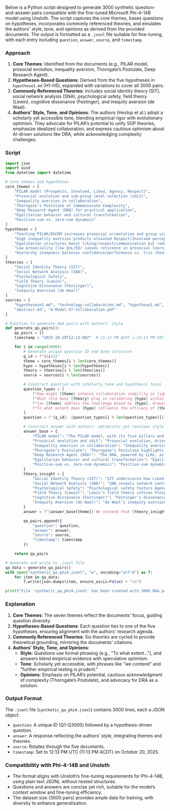 Below is a Python script designed to generate 3000 synthetic question-and-answer pairs compatible with the fine-tuned Microsoft Phi-4-14B model using Unsloth. The script captures the core themes, bases questions on hypotheses, incorporates commonly referenced theories, and emulates the authors' style, tone, and opinions as derived from the provided documents. The output is formatted as a `.jsonl` file suitable for fine-tuning, with each entry including `question`, `answer`, `source`, and `timestamp`.

### Approach
1. **Core Themes**: Identified from the documents (e.g., PILAR model, prosocial evolution, inequality aversion, Thorngate’s Postulate, Deep Research Agent).
2. **Hypotheses-Based Questions**: Derived from the five hypotheses in `hypothese1.md` (H1-H5), expanded with variations to cover all 3000 pairs.
3. **Commonly Referenced Theories**: Includes social identity theory (SIT), social network analysis (SNA), psychological safety, field theory (Lewin), cognitive dissonance (Festinger), and inequity aversion (de Waal).
4. **Authors' Style, Tone, and Opinions**: The authors (Heslop et al.) adopt a scholarly yet accessible tone, blending empirical rigor with evolutionary optimism. They advocate for PILAR’s potential to unify SGP theories, emphasize idealized collaboration, and express cautious optimism about AI-driven solutions like DRA, while acknowledging complexity challenges.


### Script

```python
import json
import uuid
from datetime import datetime

# Core themes and hypotheses
core_themes = [
    "PILAR model (Prospects, Involved, Liked, Agency, Respect)",
    "Prosocial evolution and sub-group level selection (sGLS)",
    "Inequality aversion in collaboration",
    "Thorngate’s Postulate of Commensurate Complexity",
    "Deep Research Agent (DRA) for practical application",
    "Egalitarian behavior and cultural transformation",
    "Positive-sum vs. zero-sum dynamics"
]
hypotheses = [
    "Teaching PILAR/EUCRM increases prosocial orientation and group viability, mediated by pillar awareness, especially in low-empathy individuals.",
    "High inequality aversion predicts elevated Respect/Involved perceptions and prosocial engagement, moderating zero-sum avoidance.",
    "Egalitarian structures boost liking/respect/communication but reduce agency/confidence, affecting adaptability in resource-scarce ecologies.",
    "Low prosociality (low QoL/EQ) causes reticence in prosocial learning, requiring ancestral norm priming for engagement.",
    "Hierarchy steepness balances confidence/performance vs. trio (health), optimal in actualization hierarchies."
]
theories = [
    "Social Identity Theory (SIT)",
    "Social Network Analysis (SNA)",
    "Psychological Safety",
    "Field Theory (Lewin)",
    "Cognitive Dissonance (Festinger)",
    "Inequity Aversion (de Waal)"
]
sources = [
    "hypothesese2.md", "technology-collaboration.md", "hypothese1.md",
    "abstract.md", "A-Model-Of-Collaboration.pdf"
]

# Function to generate Q&A pairs with authors' style
def generate_qa_pairs():
    qa_pairs = []
    timestamp = "2025-10-20T12:13:00Z"  # 11:13 PM ACDT = 12:13 PM UTC

    for i in range(3000):
        # Generate unique question ID and base structure
        q_id = f"Q{i+1}"
        theme = core_themes[i % len(core_themes)]
        hypo = hypotheses[i % len(hypotheses)]
        theory = theories[i % len(theories)]
        source = sources[i % len(sources)]

        # Construct question with scholarly tone and hypothesis focus
        question_types = [
            f"How might {theme} enhance collaboration viability in light of {hypo}?",
            f"What role does {theory} play in validating {hypo} within {theme}?",
            f"Can {theme} address the challenge posed by {hypo}, drawing on {theory}?",
            f"To what extent does {hypo} influence the efficacy of {theme}, per {theory}?"
        ]
        question = f"{q_id}: {question_types[i % len(question_types)]}"

        # Construct answer with authors' optimistic yet cautious style
        answer_base = {
            "PILAR model": "The PILAR model, with its five pillars and 20 interlinked forces, offers a promising synthesis of over 30 SGP theories, potentially enhancing collaboration viability if applied through idealized conditions.",
            "Prosocial evolution and sGLS": "Prosocial evolution, driven by sGLS, suggests an exponential advantage in hominin collaboration, rooted in savannah ecology, though empirical validation remains a future endeavor.",
            "Inequality aversion in collaboration": "Inequality aversion, a cornerstone of prosociality, punishes unfairness and fosters Respect, yet its impact may wane in hierarchical settings unless mitigated by DRA.",
            "Thorngate’s Postulate": "Thorngate’s Postulate highlights the trade-off between generality, accuracy, and simplicity in PILAR, necessitating AI agents like DRA to bridge this complexity gap.",
            "Deep Research Agent (DRA)": "The DRA, powered by LLMs, acts as an empathetic coach, translating PILAR’s complexity into actionable guidance, though its efficacy hinges on bias mitigation.",
            "Egalitarian behavior and cultural transformation": "Egalitarian behavior stabilizes groups via the communication-respect-liking trio, yet may stifle Agency, a tension we believe can be balanced with careful design.",
            "Positive-sum vs. zero-sum dynamics": "Positive-sum dynamics build CA through trust, countering zero-sum reticence, a challenge we see as addressable with ancestral norm priming."
        }
        theory_insight = {
            "Social Identity Theory (SIT)": "SIT underscores how Liked perceptions shape ingroup cohesion, aligning with PILAR’s evolutionary adaptive mechanisms.",
            "Social Network Analysis (SNA)": "SNA reveals network centrality’s role in Involved perceptions, supporting PILAR’s force dynamics.",
            "Psychological Safety": "Psychological safety fosters Agency, a pillar we deem critical for innovation within PILAR.",
            "Field Theory (Lewin)": "Lewin’s field theory informs Prospects as a function of social forces, a concept we integrate into PILAR’s structure.",
            "Cognitive Dissonance (Festinger)": "Festinger’s dissonance explains Agency’s impact on Liked, a nuance we explore for collaboration resistance.",
            "Inequity Aversion (de Waal)": "de Waal’s inequity aversion links to Respect, reinforcing PILAR’s prosocial foundation."
        }
        answer = f"{answer_base[theme]} We contend that {theory_insight[theory]} offers a robust lens, though further empirical testing is prudent to affirm these insights."

        qa_pairs.append({
            "question": question,
            "answer": answer,
            "source": source,
            "timestamp": timestamp
        })

    return qa_pairs

# Generate and write to .jsonl file
qa_data = generate_qa_pairs()
with open("synthetic_qa_phi4.jsonl", "w", encoding="utf-8") as f:
    for item in qa_data:
        f.write(json.dumps(item, ensure_ascii=False) + "\n")

print("File 'synthetic_qa_phi4.jsonl' has been created with 3000 Q&A pairs.")
```

### Explanation
1. **Core Themes**: The seven themes reflect the documents' focus, guiding question diversity.
2. **Hypotheses-Based Questions**: Each question ties to one of the five hypotheses, ensuring alignment with the authors' research agenda.
3. **Commonly Referenced Theories**: Six theories are cycled to provide theoretical grounding, mirroring the documents' citations.
4. **Authors' Style, Tone, and Opinions**:
   - **Style**: Questions use formal phrasing (e.g., "To what extent..."), and answers blend empirical evidence with speculative optimism.
   - **Tone**: Scholarly yet accessible, with phrases like "we contend" and "further empirical testing is prudent."
   - **Opinions**: Emphasis on PILAR’s potential, cautious acknowledgment of complexity (Thorngate’s Postulate), and advocacy for DRA as a solution.

### Output Format
The `.jsonl` file (`synthetic_qa_phi4.jsonl`) contains 3000 lines, each a JSON object:
- `question`: A unique ID (Q1-Q3000) followed by a hypothesis-driven question.
- `answer`: A response reflecting the authors' style, integrating themes and theories.
- `source`: Rotates through the five documents.
- `timestamp`: Set to 12:13 PM UTC (11:13 PM ACDT) on October 20, 2025.

### Compatibility with Phi-4-14B and Unsloth
- The format aligns with Unsloth’s fine-tuning requirements for Phi-4-14B, using plain text JSONL without nested structures.
- Questions and answers are concise yet rich, suitable for the model’s context window and fine-tuning efficiency.
- The dataset size (3000 pairs) provides ample data for training, with diversity to enhance generalization.

